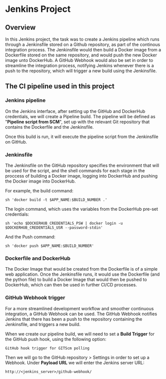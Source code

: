 # Jenkins Project

## Overview

In this Jenkins project, the task was to create a Jenkins pipeline which runs through a Jenkinsfile stored on a Github repository, as part of the continous integration process. The Jenkinsfile would then build a Docker image from a Dockerfile stored on the same repository, and would push the new Docker image unto DockerHub. A GitHub Webhook would also be set in order to streamline the integration process, notifying Jenkins whenever there is a push to the repository, which will trigger a new build using the Jenkinsfile.

## The CI pipeline used in this project

### Jenkins pipeline

On the Jenkins interface, after setting up the GitHub and DockerHub credentials, we will create a Pipeline build. The pipeline will be defined as "**Pipeline script from SCM**", set up with the relevant Git repository that contains the Dockerfile and the Jenkinsfile.

Once this build is run, it will execute the pipeline script from the Jenkinsfile on GitHub.

### Jenkinsfile

The Jenkinsfile on the GitHub repository specifies the environment that will be used for the script, and the shell commands for each stage in the proccess of building a Docker image, logging into DockerHub and pushing the Docker image into DockerHub.

For example, the build command:
```
sh 'docker build -t $APP_NAME:$BUILD_NUMBER .'
```

The login command, which uses the variables from the DockerHub pre-set credentials:
```
sh 'echo $DOCKERHUB_CREDENTIALS_PSW | docker login -u $DOCKERHUB_CREDENTIALS_USR --password-stdin'
```
And the Push command:
```
sh 'docker push $APP_NAME:$BUILD_NUMBER'
```

### Dockerfile and DockerHub

The Docker Image that would be created from the Dockerfile is of a simple web application. Once the Jenkinsfile runs, it would use the Dockerfile (and the python file) to build a Docker Image that would then be pushed to DockerHub, which can then be used in further CI/CD processes. 

### GitHub Webhook trigger

For a more streamlined development workflow and smoother continuous integration, a GitHub Webhook can be used. The GitHub Webhook notifies Jenkins that there has been a push to the repository containing the Jenkinsfile, and triggers a new build.

When we create our pipeline build, we will need to set a **Build Trigger** for the GitHub push hook, using the following option:

`
GitHub hook trigger for GITScm polling
`

Then we will go to the GitHub repository > Settings in order to set up a Webhook. Under **Payload URL** we will enter the Jenkins server URL:

`
http://<jenkins_server>/github-webhook/
`
